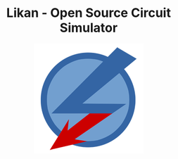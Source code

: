 <h1 align="center">Likan - Open Source Circuit Simulator </h1>
<p align="center">
  <img src="https://github.com/apemangr/Likan/blob/main/images/LogoLikan.png" alt="Likan" title="" />
</p>
